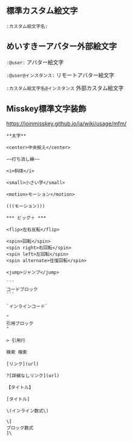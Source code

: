 
## 標準カスタム絵文字
`:カスタム絵文字名:`

## めいすきーアバター外部絵文字

`:@user:` アバター絵文字

`:@user@インスタンス:` リモートアバター絵文字

`:カスタム絵文字名@インスタンス` 外部カスタム絵文字

## Misskey標準文字装飾

https://joinmisskey.github.io/ja/wiki/usage/mfm/

````
**太字**

<center>中央揃え</center>

~~打ち消し線~~

<i>斜体</i>

<small>小さい字</small>

<motion>モーション</motion>

(((モーション)))

*** ビッグ＋ ***

<flip>左右反転</flip>

<spin>回転</spin>
<spin right>右回転</spin>
<spin left>左回転</spin>
<spin alternate>往復回転</spin>

<jump>ジャンプ</jump>

```
コードブロック
```

`インラインコード`

"
引用ブロック
"

> 引用行

検索 検索

[リンク](url)

?[詳細なしリンク](url)

【タイトル】

[タイトル]

\(インライン数式\)

\[
ブロック数式
]\

````
